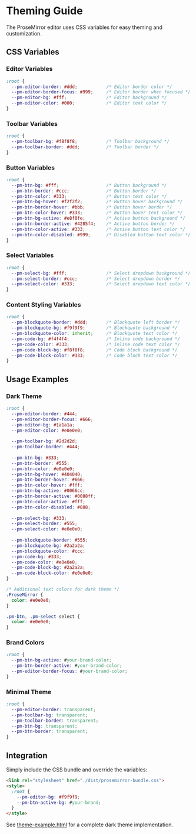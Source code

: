 # Theming Guide

The ProseMirror editor uses CSS variables for easy theming and customization.

## CSS Variables

### Editor Variables
```css
:root {
  --pm-editor-border: #ddd;           /* Editor border color */
  --pm-editor-border-focus: #999;     /* Editor border when focused */
  --pm-editor-bg: #fff;               /* Editor background */
  --pm-editor-color: #000;            /* Editor text color */
}
```

### Toolbar Variables
```css
:root {
  --pm-toolbar-bg: #f8f8f8;           /* Toolbar background */
  --pm-toolbar-border: #ddd;          /* Toolbar border */
}
```

### Button Variables
```css
:root {
  --pm-btn-bg: #fff;                  /* Button background */
  --pm-btn-border: #ccc;              /* Button border */
  --pm-btn-color: #333;               /* Button text color */
  --pm-btn-bg-hover: #f2f2f2;         /* Button hover background */
  --pm-btn-border-hover: #bbb;        /* Button hover border */
  --pm-btn-color-hover: #333;         /* Button hover text color */
  --pm-btn-bg-active: #e8f0fe;        /* Active button background */
  --pm-btn-border-active: #4285f4;    /* Active button border */
  --pm-btn-color-active: #333;        /* Active button text color */
  --pm-btn-color-disabled: #999;      /* Disabled button text color */
}
```

### Select Variables
```css
:root {
  --pm-select-bg: #fff;               /* Select dropdown background */
  --pm-select-border: #ccc;           /* Select dropdown border */
  --pm-select-color: #333;            /* Select dropdown text color */
}
```

### Content Styling Variables
```css
:root {
  --pm-blockquote-border: #ddd;       /* Blockquote left border */
  --pm-blockquote-bg: #f9f9f9;        /* Blockquote background */
  --pm-blockquote-color: inherit;     /* Blockquote text color */
  --pm-code-bg: #f4f4f4;              /* Inline code background */
  --pm-code-color: #333;              /* Inline code text color */
  --pm-code-block-bg: #f8f8f8;        /* Code block background */
  --pm-code-block-color: #333;        /* Code block text color */
}
```

## Usage Examples

### Dark Theme
```css
:root {
  --pm-editor-border: #444;
  --pm-editor-border-focus: #666;
  --pm-editor-bg: #1a1a1a;
  --pm-editor-color: #e0e0e0;
  
  --pm-toolbar-bg: #2d2d2d;
  --pm-toolbar-border: #444;
  
  --pm-btn-bg: #333;
  --pm-btn-border: #555;
  --pm-btn-color: #e0e0e0;
  --pm-btn-bg-hover: #404040;
  --pm-btn-border-hover: #666;
  --pm-btn-color-hover: #fff;
  --pm-btn-bg-active: #0066cc;
  --pm-btn-border-active: #0088ff;
  --pm-btn-color-active: #fff;
  --pm-btn-color-disabled: #888;
  
  --pm-select-bg: #333;
  --pm-select-border: #555;
  --pm-select-color: #e0e0e0;
  
  --pm-blockquote-border: #555;
  --pm-blockquote-bg: #2a2a2a;
  --pm-blockquote-color: #ccc;
  --pm-code-bg: #333;
  --pm-code-color: #e0e0e0;
  --pm-code-block-bg: #2a2a2a;
  --pm-code-block-color: #e0e0e0;
}

/* Additional text colors for dark theme */
.ProseMirror {
  color: #e0e0e0;
}

.pm-btn, .pm-select select {
  color: #e0e0e0;
}
```

### Brand Colors
```css
:root {
  --pm-btn-bg-active: #your-brand-color;
  --pm-btn-border-active: #your-brand-color;
  --pm-editor-border-focus: #your-brand-color;
}
```

### Minimal Theme
```css
:root {
  --pm-editor-border: transparent;
  --pm-toolbar-bg: transparent;
  --pm-toolbar-border: transparent;
  --pm-btn-bg: transparent;
  --pm-btn-border: transparent;
}
```

## Integration

Simply include the CSS bundle and override the variables:

```html
<link rel="stylesheet" href="./dist/prosemirror-bundle.css">
<style>
  :root {
    --pm-editor-bg: #f9f9f9;
    --pm-btn-active-bg: #your-brand;
  }
</style>
```

See [theme-example.html](theme-example.html) for a complete dark theme implementation.
